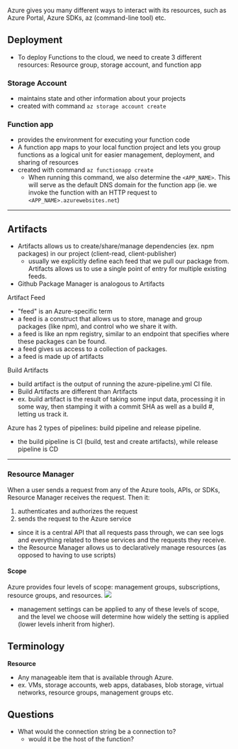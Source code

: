 
Azure gives you many different ways to interact with its resources, such as Azure Portal, Azure SDKs, az (command-line tool) etc.

## Deployment
- To deploy Functions to the cloud, we need to create 3 different resources: Resource group, storage account, and function app

### Storage Account
- maintains state and other information about your projects
- created with command `az storage account create`

### Function app
- provides the environment for executing your function code
- A function app maps to your local function project and lets you group functions as a logical unit for easier management, deployment, and sharing of resources
- created with command `az functionapp create`
	- When running this command, we also determine the `<APP_NAME>`. This will serve as the default DNS domain for the function app (ie. we invoke the function with an HTTP request to `<APP_NAME>.azurewebsites.net`)

* * *

## Artifacts
- Artifacts allows us to create/share/manage dependencies (ex. npm packages) in our project (client-read, client-publisher)
	- usually we explicitly define each feed that we pull our package from. Artifacts allows us to use a single point of entry for multiple existing feeds.
- Github Package Manager is analogous to Artifacts

Artifact Feed
- "feed" is an Azure-specific term
- a feed is a construct that allows us to store, manage and group packages (like npm), and control who we share it with.
- a feed is like an npm registry, similar to an endpoint that specifies where these packages can be found.
- a feed gives us access to a collection of packages.
- a feed is made up of artifacts

Build Artifacts
- build artifact is the output of running the azure-pipeline.yml CI file.
- Build Artifacts are different than Artifacts
- ex. build artifact is the result of taking some input data, processing it in some way, then stamping it with a commit SHA as well as a build #, letting us track it.

Azure has 2 types of pipelines: build pipeline and release pipeline.
- the build pipeline is CI (build, test and create artifacts), while release pipeline is CD
* * *

### Resource Manager
When a user sends a request from any of the Azure tools, APIs, or SDKs, Resource Manager receives the request. Then it:
1. authenticates and authorizes the request
2. sends the request to the Azure service
- since it is a central API that all requests pass through, we can see logs and everything related to these services and the requests they receive.
- the Resource Manager allows us to declaratively manage resources (as opposed to having to use scripts)

#### Scope
Azure provides four levels of scope: management groups, subscriptions, resource groups, and resources.
![](/assets/images/2021-03-08-21-28-23.png)
- management settings can be applied to any of these levels of scope, and the level we choose will determine how widely the setting is applied (lower levels inherit from higher).

## Terminology
**Resource**
- Any manageable item that is available through Azure.
- ex. VMs, storage accounts, web apps, databases, blob storage, virtual networks, resource groups, management groups etc.

## Questions
- What would the connection string be a connection to?
	- would it be the host of the function?